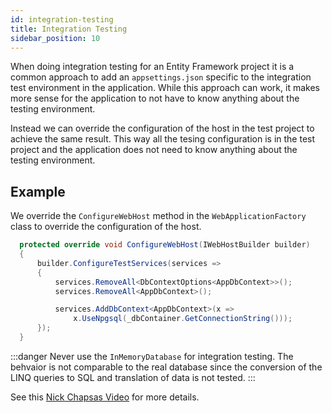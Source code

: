 ```yaml
---
id: integration-testing
title: Integration Testing
sidebar_position: 10
---
```


When doing integration testing for an Entity Framework project it is a common approach to add an `appsettings.json` specific to the integration test environment in the application. While this approach can work, it makes more sense for the application to not have to know anything about the testing environment.

Instead we can override the configuration of the host in the test project to achieve the same result. This way all the tesing configuration is in the test project and the application does not need to know anything about the testing environment.

## Example

We override the `ConfigureWebHost` method in the `WebApplicationFactory` class to override the configuration of the host.

```csharp
  protected override void ConfigureWebHost(IWebHostBuilder builder)
  {
      builder.ConfigureTestServices(services =>
      {
          services.RemoveAll<DbContextOptions<AppDbContext>>();
          services.RemoveAll<AppDbContext>();

          services.AddDbContext<AppDbContext>(x =>
              x.UseNpgsql(_dbContainer.GetConnectionString()));
      });
  }
```

:::danger
Never use the `InMemoryDatabase` for integration testing. The behvaior is not comparable to the real database since the conversion of the LINQ queries to SQL and translation of data is not tested.
:::

See this [Nick Chapsas Video](https://www.youtube.com/watch?v=K1-n2EoPxiY) for more details.
